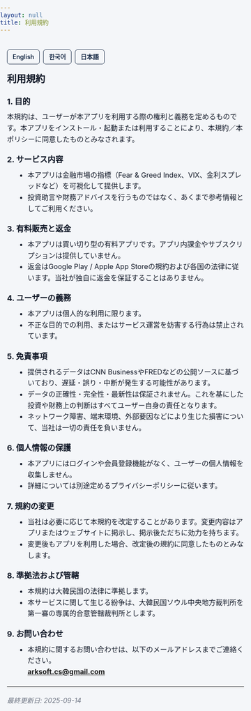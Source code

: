 ```yaml
---
layout: null
title: 利用規約
---
```


<style>
  :root{
    --fg:#111827;         /* 本文テキスト */
    --bg:#F4F6F9;         /* アプリ全体の背景色 */
    --muted:#6b7280;      /* 補助テキスト */
    --border:#d1d5db;     /* 境界線 */
    --card:#ffffff;       /* カード背景 */
    --primary:#142743;    /* ブランドカラー */
  }

  html, body {
    margin:0; padding:0;
    background:var(--bg); color:var(--fg);
    font-family:-apple-system,BlinkMacSystemFont,"Segoe UI",Roboto,"Noto Sans","Apple SD Gothic Neo",sans-serif;
    line-height:1.6; font-size:16px;
    -webkit-font-smoothing:antialiased; text-rendering:optimizeLegibility;
  }
  main.doc {
    max-width: 720px; margin: 0 auto; padding: 20px 16px 48px;
  }

  .lang-switch {
    display:flex; gap:8px; margin-bottom:16px;
  }
  .lang-switch a {
    padding:5px 12px; border-radius:6px;
    border:1px solid var(--primary);
    color:var(--primary);
    font-size:14px; font-weight:600;
    text-decoration:none;
    transition: all .2s;
    background:var(--bg);
  }
  .lang-switch a:hover {
    background:var(--primary); color:white;
  }

  h1 {
    font-size: 22px; font-weight: 800; letter-spacing:-0.2px;
    margin: 6px 0 12px;
  }
  h2 {
    font-size: 18px; font-weight: 700; margin: 20px 0 8px;
  }
  p { margin: 0 0 12px; }
  ul { margin: 0 0 12px 20px; }
  hr { border:0; border-top:1px solid var(--border); margin:20px 0; }
  .updated { color:var(--muted); font-style:italic; font-size:.95rem; margin-top:16px; }
</style>

<main class="doc">

<div class="lang-switch">
  <a href="https://thinker89.github.io/docs_hub/project_market_mood/docs/tos_en.html">English</a>
  <a href="https://thinker89.github.io/docs_hub/project_market_mood/docs/tos_ko.html">한국어</a>
  <a href="https://thinker89.github.io/docs_hub/project_market_mood/docs/tos_ja.html">日本語</a>
</div>

# 利用規約

## 1. 目的
本規約は、ユーザーが本アプリを利用する際の権利と義務を定めるものです。本アプリをインストール・起動または利用することにより、本規約／本ポリシーに同意したものとみなされます。

## 2. サービス内容
- 本アプリは金融市場の指標（Fear &amp; Greed Index、VIX、金利スプレッドなど）を可視化して提供します。  
- 投資助言や財務アドバイスを行うものではなく、あくまで参考情報としてご利用ください。  

## 3. 有料販売と返金
- 本アプリは買い切り型の有料アプリです。アプリ内課金やサブスクリプションは提供していません。  
- 返金はGoogle Play / Apple App Storeの規約および各国の法律に従います。当社が独自に返金を保証することはありません。  

## 4. ユーザーの義務
- 本アプリは個人的な利用に限ります。  
- 不正な目的での利用、またはサービス運営を妨害する行為は禁止されています。  

## 5. 免責事項
- 提供されるデータはCNN BusinessやFREDなどの公開ソースに基づいており、遅延・誤り・中断が発生する可能性があります。  
- データの正確性・完全性・最新性は保証されません。これを基にした投資や財務上の判断はすべてユーザー自身の責任となります。  
- ネットワーク障害、端末環境、外部要因などにより生じた損害について、当社は一切の責任を負いません。  

## 6. 個人情報の保護
- 本アプリにはログインや会員登録機能がなく、ユーザーの個人情報を収集しません。  
- 詳細については別途定めるプライバシーポリシーに従います。  

## 7. 規約の変更
- 当社は必要に応じて本規約を改定することがあります。変更内容はアプリまたはウェブサイトに掲示し、掲示後ただちに効力を持ちます。  
- 変更後もアプリを利用した場合、改定後の規約に同意したものとみなします。  

## 8. 準拠法および管轄
- 本規約は大韓民国の法律に準拠します。  
- 本サービスに関して生じる紛争は、大韓民国ソウル中央地方裁判所を第一審の専属的合意管轄裁判所とします。  

## 9. お問い合わせ
- 本規約に関するお問い合わせは、以下のメールアドレスまでご連絡ください。  
**arksoft.cs@gmail.com**

<hr />
<div class="updated">最終更新日: 2025-09-14</div>

</main>
